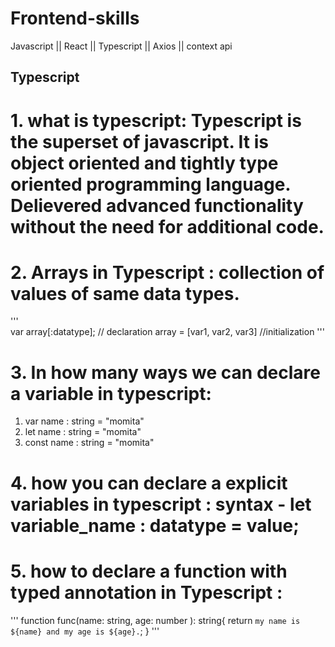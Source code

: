 # Frontend-skills
Javascript || React || Typescript || Axios || context api

## Typescript
# 1. what is typescript: Typescript is the superset of javascript. It is object oriented and tightly type oriented programming language. Delievered advanced functionality without the need for additional code.

# 2. Arrays in Typescript : collection of values of same data types. 
'''  
  var array[:datatype]; // declaration
  array = [var1, var2, var3] //initialization
'''

# 3. In how many ways we can declare a variable in typescript: 
1. var name : string = "momita"
2. let name : string = "momita"
3. const name : string = "momita"
   
# 4. how you can declare a explicit variables in typescript : syntax - let variable_name : datatype = value;

# 5. how to declare a function with typed annotation in Typescript : 
'''
function func(name: string, age: number ): string{
return `my name is ${name} and my age is ${age}.`;
}
'''
